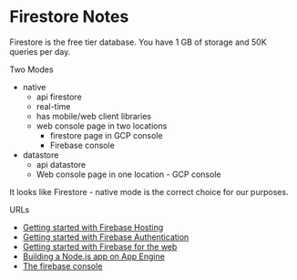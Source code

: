 # Firestore Notes

Firestore is the free tier database.  You have 1 GB of storage and 50K queries per day.


Two Modes

* native
    * api firestore
    * real-time
    * has mobile/web client libraries
    * web console page in two locations
        * firestore page in GCP console
        * Firebase console
* datastore 
    * api datastore
    * Web console page in one location - GCP console


It looks like Firestore - native mode is the correct choice for our purposes.

URLs

* [Getting started with Firebase Hosting](https://www.youtube.com/watch?v=P0x0LmiknJc)
* [Getting started with Firebase Authentication](https://www.youtube.com/watch?v=rbuSx1yEgV8&t=58s)
* [Getting started with Firebase for the web](https://www.youtube.com/watch?v=rQvOAnNvcNQ)
* [Building a Node.js app on App Engine](https://cloud.google.com/appengine/docs/standard/nodejs/building-app)
* [The firebase console](https://console.firebase.google.com/u/0/)



